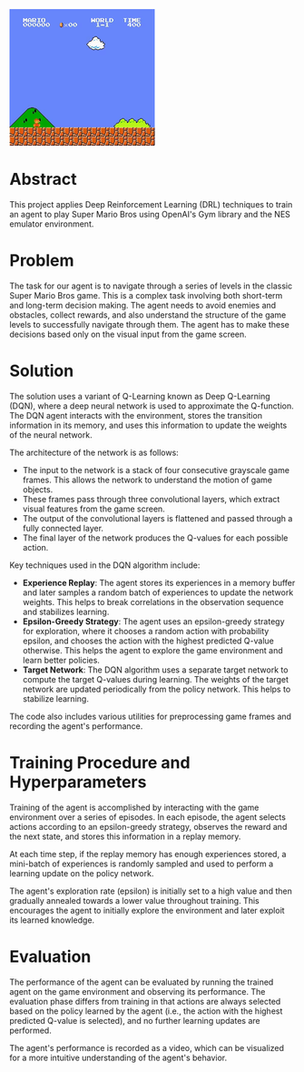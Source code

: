 

![Mario Playing](./assets/images/ezgif-2-9ee4c4d407.gif)

# Abstract 

This project applies Deep Reinforcement Learning (DRL) techniques to train an agent to play Super Mario Bros using OpenAI's Gym library and the NES emulator environment.

# Problem

The task for our agent is to navigate through a series of levels in the classic Super Mario Bros game. This is a complex task involving both short-term and long-term decision making. The agent needs to avoid enemies and obstacles, collect rewards, and also understand the structure of the game levels to successfully navigate through them. The agent has to make these decisions based only on the visual input from the game screen.

# Solution

The solution uses a variant of Q-Learning known as Deep Q-Learning (DQN), where a deep neural network is used to approximate the Q-function. The DQN agent interacts with the environment, stores the transition information in its memory, and uses this information to update the weights of the neural network.

The architecture of the network is as follows:

- The input to the network is a stack of four consecutive grayscale game frames. This allows the network to understand the motion of game objects.
- These frames pass through three convolutional layers, which extract visual features from the game screen.
- The output of the convolutional layers is flattened and passed through a fully connected layer.
- The final layer of the network produces the Q-values for each possible action.

Key techniques used in the DQN algorithm include:

- **Experience Replay**: The agent stores its experiences in a memory buffer and later samples a random batch of experiences to update the network weights. This helps to break correlations in the observation sequence and stabilizes learning.
- **Epsilon-Greedy Strategy**: The agent uses an epsilon-greedy strategy for exploration, where it chooses a random action with probability epsilon, and chooses the action with the highest predicted Q-value otherwise. This helps the agent to explore the game environment and learn better policies.
- **Target Network**: The DQN algorithm uses a separate target network to compute the target Q-values during learning. The weights of the target network are updated periodically from the policy network. This helps to stabilize learning.

The code also includes various utilities for preprocessing game frames and recording the agent's performance.

# Training Procedure and Hyperparameters

Training of the agent is accomplished by interacting with the game environment over a series of episodes. In each episode, the agent selects actions according to an epsilon-greedy strategy, observes the reward and the next state, and stores this information in a replay memory.

At each time step, if the replay memory has enough experiences stored, a mini-batch of experiences is randomly sampled and used to perform a learning update on the policy network.

The agent's exploration rate (epsilon) is initially set to a high value and then gradually annealed towards a lower value throughout training. This encourages the agent to initially explore the environment and later exploit its learned knowledge.

# Evaluation

The performance of the agent can be evaluated by running the trained agent on the game environment and observing its performance. The evaluation phase differs from training in that actions are always selected based on the policy learned by the agent (i.e., the action with the highest predicted Q-value is selected), and no further learning updates are performed.

The agent's performance is recorded as a video, which can be visualized for a more intuitive understanding of the agent's behavior.
